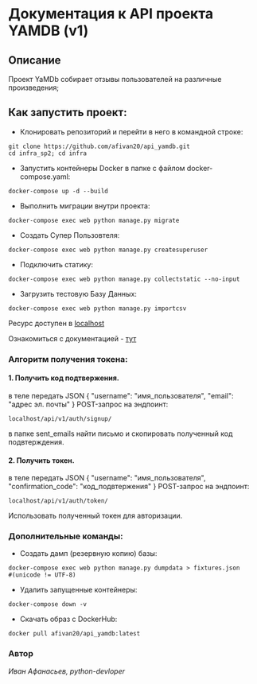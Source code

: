 # Документация к API проекта YAMDB (v1)

## Описание
Проект YaMDb собирает отзывы пользователей на различные произведения;

## Как запустить проект:
- Клонировать репозиторий и перейти в него в командной строке:
```
git clone https://github.com/afivan20/api_yamdb.git
cd infra_sp2; cd infra
``` 
- Запустить контейнеры Docker в папке с файлом docker-compose.yaml:
```
docker-compose up -d --build
```
- Выполнить миграции внутри проекта:
```
docker-compose exec web python manage.py migrate
```
- Создать Супер Пользовтеля:
```
docker-compose exec web python manage.py createsuperuser
```
- Подключить статику:
```
docker-compose exec web python manage.py collectstatic --no-input
```
- Загрузить тестовую Базу Данных:
```
docker-compose exec web python manage.py importcsv
```
Ресурс доступен в [localhost](http://localhost/)

Ознакомиться с документацией - 
[тут](http://localhost/redoc/)

### Алгоритм получения токена:
#### 1. Получить код подтвержения.
в теле передать JSON
{
  "username": "имя_пользователя",
  "email": "адрес эл. почты"
}
POST-запрос на эндпоинт:
```
localhost/api/v1/auth/signup/
```


в папке sent_emails найти письмо и скопировать полученный код подвтерждения.

#### 2. Получить токен.
в теле передать JSON
{
  "username": "имя_пользователя",
  "confirmation_code": "код_подвтержения"
}
POST-запрос на эндпоинт:
```
localhost/api/v1/auth/token/
```
Использовать полученный токен для авторизации.

### Дополнительные команды:
- Создать дамп (резервную копию) базы:
```
docker-compose exec web python manage.py dumpdata > fixtures.json
#(unicode != UTF-8)
```
- Удалить запущенные контейнеры:
```
docker-compose down -v
```
- Скачать образ с DockerHub:
```
docker pull afivan20/api_yamdb:latest
```

### Автор
_Иван Афанасьев, python-devloper_